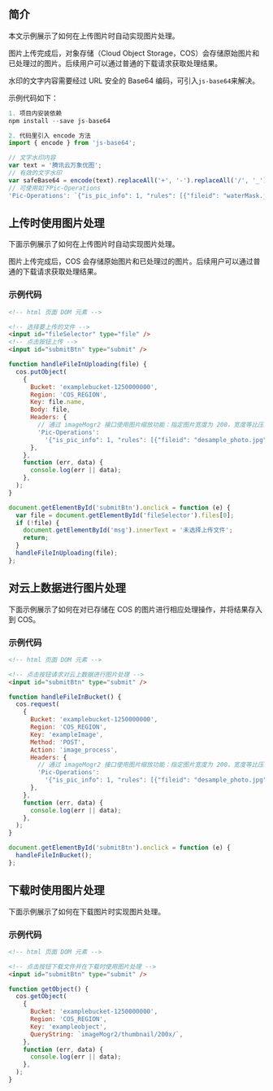 ## 简介

本文示例展示了如何在上传图片时自动实现图片处理。

图片上传完成后，对象存储（Cloud Object Storage，COS）会存储原始图片和已处理过的图片。后续用户可以通过普通的下载请求获取处理结果。

水印的文字内容需要经过 URL 安全的 Base64 编码，可引入`js-base64`来解决。

示例代码如下：

```javascript
1. 项目内安装依赖
npm install --save js-base64

2. 代码里引入 encode 方法
import { encode } from 'js-base64';

// 文字水印内容
var text = '腾讯云万象优图';
// 有效的文字水印
var safeBase64 = encode(text).replaceAll('+', '-').replaceAll('/', '_').replaceAll('=', '');
// 可使用如下Pic-Operations
'Pic-Operations': `{"is_pic_info": 1, "rules": [{"fileid": "waterMask.jpg", "rule": "watermark/2/text/${safeBase64}"}]}`
```

## 上传时使用图片处理

下面示例展示了如何在上传图片时自动实现图片处理。

图片上传完成后，COS 会存储原始图片和已处理过的图片。后续用户可以通过普通的下载请求获取处理结果。

### 示例代码

```html
<!-- html 页面 DOM 元素 -->

<!-- 选择要上传的文件 -->
<input id="fileSelector" type="file" />
<!-- 点击按钮上传 -->
<input id="submitBtn" type="submit" />
```

```javascript
function handleFileInUploading(file) {
  cos.putObject(
    {
      Bucket: 'examplebucket-1250000000',
      Region: 'COS_REGION',
      Key: file.name,
      Body: file,
      Headers: {
        // 通过 imageMogr2 接口使用图片缩放功能：指定图片宽度为 200，宽度等比压缩
        'Pic-Operations':
          '{"is_pic_info": 1, "rules": [{"fileid": "desample_photo.jpg", "rule": "imageMogr2/thumbnail/200x/"}]}',
      },
    },
    function (err, data) {
      console.log(err || data);
    },
  );
}

document.getElementById('submitBtn').onclick = function (e) {
  var file = document.getElementById('fileSelector').files[0];
  if (!file) {
    document.getElementById('msg').innerText = '未选择上传文件';
    return;
  }
  handleFileInUploading(file);
};
```

## 对云上数据进行图片处理

下面示例展示了如何在对已存储在 COS 的图片进行相应处理操作，并将结果存入到 COS。

### 示例代码

```html
<!-- html 页面 DOM 元素 -->

<!-- 点击按钮请求对云上数据进行图片处理 -->
<input id="submitBtn" type="submit" />
```

```javascript
function handleFileInBucket() {
  cos.request(
    {
      Bucket: 'examplebucket-1250000000',
      Region: 'COS_REGION',
      Key: 'exampleImage',
      Method: 'POST',
      Action: 'image_process',
      Headers: {
        // 通过 imageMogr2 接口使用图片缩放功能：指定图片宽度为 200，宽度等比压缩
        'Pic-Operations':
          '{"is_pic_info": 1, "rules": [{"fileid": "desample_photo.jpg", "rule": "imageMogr2/thumbnail/200x/"}]}',
      },
    },
    function (err, data) {
      console.log(err || data);
    },
  );
}

document.getElementById('submitBtn').onclick = function (e) {
  handleFileInBucket();
};
```

## 下载时使用图片处理

下面示例展示了如何在下载图片时实现图片处理。

### 示例代码

```html
<!-- html 页面 DOM 元素 -->

<!-- 点击按钮下载文件并在下载时使用图片处理 -->
<input id="submitBtn" type="submit" />
```

```javascript
function getObject() {
  cos.getObject(
    {
      Bucket: 'examplebucket-1250000000',
      Region: 'COS_REGION',
      Key: 'exampleobject',
      QueryString: `imageMogr2/thumbnail/200x/`,
    },
    function (err, data) {
      console.log(err || data);
    },
  );
}
```